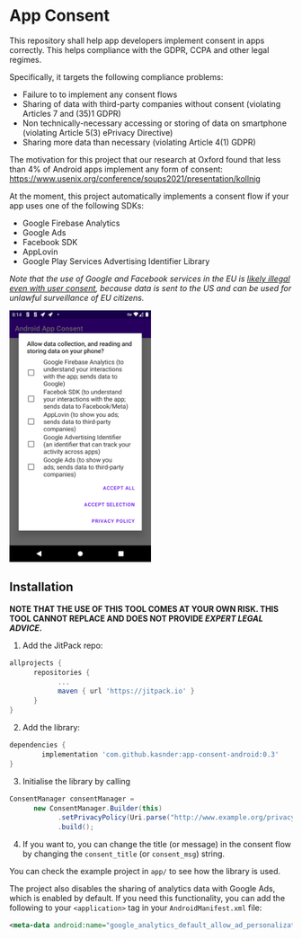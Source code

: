 # App Consent

This repository shall help app developers implement consent in apps correctly. This helps
compliance with the GDPR, CCPA and other legal regimes.

Specifically, it targets the following compliance problems:

- Failure to to implement any consent flows
- Sharing of data with third-party companies without consent (violating Articles 7 and (35)1 GDPR)
- Non technically-necessary accessing or storing of data on smartphone (violating Article 5(3) ePrivacy Directive)
- Sharing more data than necessary (violating Article 4(1) GDPR)

The motivation for this project that our research at Oxford found that less than 4% of Android apps implement any form of consent: <https://www.usenix.org/conference/soups2021/presentation/kollnig>

At the moment, this project automatically implements a consent flow if your app uses one of the following SDKs:

- Google Firebase Analytics
- Google Ads
- Facebook SDK
- AppLovin
- Google Play Services Advertising Identifier Library

*Note that the use of Google and Facebook services in the EU is [likely illegal even with user consent](https://noyb.eu/en/austrian-dsb-eu-us-data-transfers-google-analytics-illegal), because data is sent to the US and can be used for unlawful surveillance of EU citizens.*

<img src="assets/screen.png"
      alt="Screenshot of the automatic consent flow."
      width="50%">

## Installation

**NOTE THAT THE USE OF THIS TOOL COMES AT YOUR OWN RISK. THIS TOOL CANNOT REPLACE AND DOES NOT PROVIDE *EXPERT LEGAL ADVICE*.**

1. Add the JitPack repo:
```gradle
allprojects {
      repositories {
            ...
            maven { url 'https://jitpack.io' }
      }
}
```
2. Add the library:
```gradle
dependencies {
        implementation 'com.github.kasnder:app-consent-android:0.3'
}
```
3. Initialise the library by calling
```java
ConsentManager consentManager =
      new ConsentManager.Builder(this)
            .setPrivacyPolicy(Uri.parse("http://www.example.org/privacy"))
            .build();
```
4. If you want to, you can change the title (or message) in the consent flow by changing the `consent_title` (or `consent_msg`) string.

You can check the example project in `app/` to see how the library is used.

The project also disables the sharing of analytics data with Google Ads, which is enabled by default.
If you need this functionality, you can add the following to your `<application>` tag in your `AndroidManifest.xml` file:

```xml
<meta-data android:name="google_analytics_default_allow_ad_personalization_signals" tools:node="remove"/>
```
